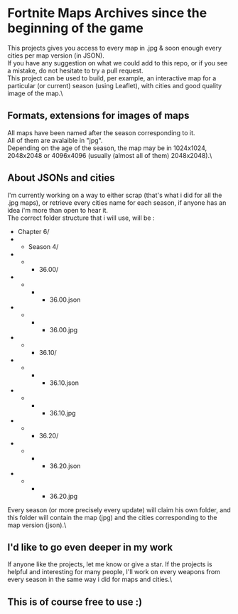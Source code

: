 # Fortnite Maps Archives since the beginning of the game

This projects gives you access to every map in .jpg & soon enough every cities per map version (in JSON).\
If you have any suggestion on what we could add to this repo, or if you see a mistake, do not hesitate to try a pull request.\
This project can be used to build, per example, an interactive map for a particular (or current) season (using Leaflet), with cities and good quality image of the map.\\

## Formats, extensions for images of maps

All maps have been named after the season corresponding to it.\
All of them are avalaible in "jpg".\
Depending on the age of the season, the map may be in 1024x1024, 2048x2048 or 4096x4096 (usually (almost all of them) 2048x2048).\

## About JSONs and cities

I'm currently working on a way to either scrap (that's what i did for all the .jpg maps), or retrieve every cities name for each season, if anyone has an idea i'm more than open to hear it.\
The correct folder structure that i will use, will be :
- Chapter 6/
- - Season 4/
- - -  36.00/
- - - - 36.00.json
- - - - 36.00.jpg
- - -  36.10/
- - - - 36.10.json
- - - - 36.10.jpg
- - -  36.20/
- - - - 36.20.json
- - - - 36.20.jpg

Every season (or more precisely every update) will claim his own folder, and this folder will contain the map (jpg) and the cities corresponding to the map version (json).\

## I'd like to go even deeper in my work

If anyone like the projects, let me know or give a star. If the projects is helpful and interesting for many people, I'll work on every weapons from every season in the same way i did for maps and cities.\

## This is of course free to use :)

